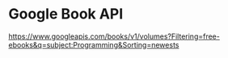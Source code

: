 
# Google Book API

https://www.googleapis.com/books/v1/volumes?Filtering=free-ebooks&q=subject:Programming&Sorting=newests